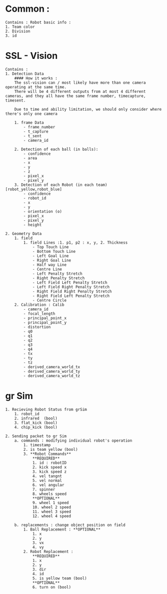 # Common : 
    Contains : Robot basic info : 
    1. Team color
    2. Division 
    3. id

# SSL - Vision 
    Contains : 
    1. Detection Data
        #### How it works :
        The ssl-vision can / most likely have more than one camera operating at the same time.
        There will be 4 different outputs from at most 4 different cameras, and they all have the same frame number, timecapture, timesent.

        Due to time and ability limitation, we should only consider where there's only one camera

        1. frame Data 
            - frame_number
            - t_capture 
            - t_sent
            - camera_id

        2. Detection of each ball (in balls): 
            - confidence
            - area
            - x
            - y
            - z
            - pixel_x
            - pixel_y
        3. Detection of each Robot (in each team) [robot_yellow,robot_blue]
            - confidence
            - robot_id
            - x 
            - y
            - orientation (o)
            - pixel_x
            - pixel_y
            - height
    
    2. Geometry Data
        1. field
            1. field Lines :1. p1, p2 : x, y, 2. Thickness
                - Top Touch Line
                - Bottom Touch Line
                - Left Goal Line
                - Right Goal Line
                - Half way Line
                - Centre Line
                - Left Penalty Stretch
                - Right Penalty Stretch 
                - Left Field Left Penalty Stretch 
                - Left Field Right Penalty Stretch 
                - Right Field Right Penalty Stretch
                - Right Field Left Penalty Stretch 
                - Centre Circle
        2. Calibration : Calib
            - camera_id
            - focal_length
            - principal_point_x
            - principal_point_y
            - distortion
            - q0
            - q1 
            - q2
            - q3
            - q4
            - tx
            - ty
            - tz
            - derived_camera_world_tx
            - derived_camera_world_ty
            - derived_camera_world_tz

# gr Sim 
    1. Recieving Robot Status from grSim
        1. robot_id
        2. infrared  (bool)
        3. flat_kick (bool)
        4. chip_kick (bool)

    2. Sending packet to gr Sim
        a. commands : modifying individual robot's operation
            1. timestamp
            2. is team yellow (bool)
            3. **Robot Commands**
                **REQUIRED**
                1. id : robotID 
                2. kick speed x 
                3. kick speed z
                4. vel tangnt
                5. vel normal
                6. vel angular 
                7. spinner
                8. wheels speed
                **OPTIONAL**
                9. wheel 1 speed
                10. wheel 2 speed
                11. wheel 3 speed
                12. wheel 4 speed

        b. replacements : change object position on field
            1. Ball Replacement : **OPTIONAL**
                1. x
                2. y
                3. vx 
                4. vy
            2. Robot Replacement : 
                **REQUIRED**
                1. x 
                2. y
                3. dir
                4. id
                5. is yellow team (bool)
                **OPTIONAL**
                6. turn on (bool) 

            
